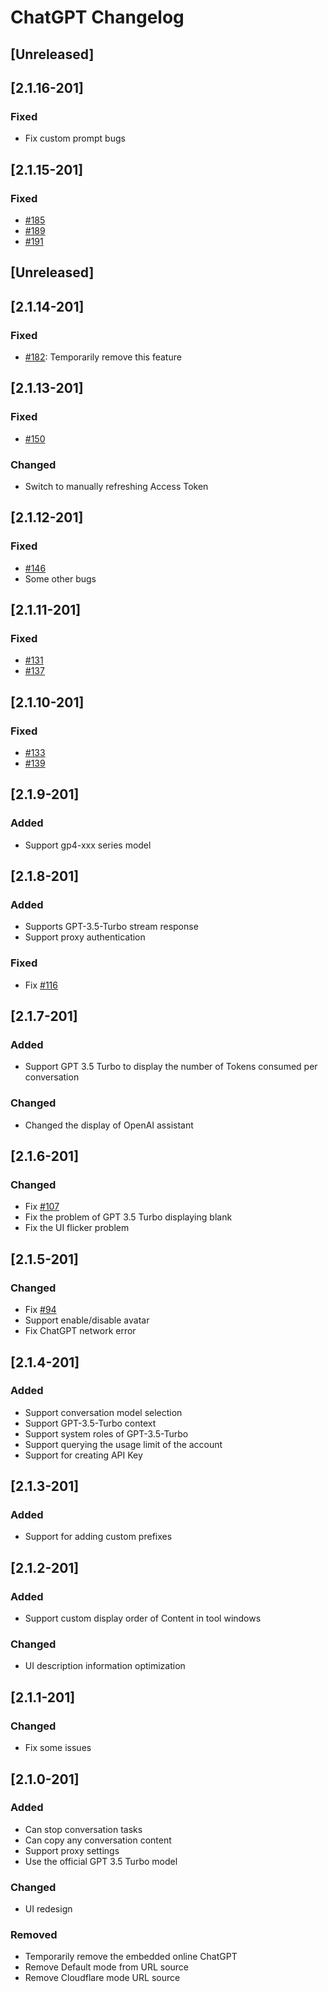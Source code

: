 <!-- Keep a Changelog guide -> https://keepachangelog.com -->

# ChatGPT Changelog
## [Unreleased]
## [2.1.16-201]
### Fixed
+ Fix custom prompt bugs

## [2.1.15-201]
### Fixed
+ [#185](https://github.com/dromara/ChatGPT/issues/185)
+ [#189](https://github.com/dromara/ChatGPT/issues/189)
+ [#191](https://github.com/dromara/ChatGPT/issues/191)


## [Unreleased]
## [2.1.14-201]
### Fixed
+ [#182](https://github.com/dromara/ChatGPT/issues/182): Temporarily remove this feature

## [2.1.13-201]
### Fixed
+ [#150](https://github.com/dromara/ChatGPT/issues/150)

### Changed
+ Switch to manually refreshing Access Token

## [2.1.12-201]
### Fixed
+ [#146](https://github.com/dromara/ChatGPT/issues/146)
+ Some other bugs


## [2.1.11-201]
### Fixed
+ [#131](https://github.com/dromara/ChatGPT/issues/131)
+ [#137](https://github.com/dromara/ChatGPT/issues/137)


## [2.1.10-201]
### Fixed
+ [#133](https://github.com/dromara/ChatGPT/issues/133)
+ [#139](https://github.com/dromara/ChatGPT/issues/139)

## [2.1.9-201]
### Added
+ Support gp4-xxx series model

## [2.1.8-201]
### Added
+ Supports GPT-3.5-Turbo stream response
+ Support proxy authentication

### Fixed
+ Fix [#116](https://github.com/dromara/ChatGPT/issues/116)


## [2.1.7-201]
### Added
+ Support GPT 3.5 Turbo to display the number of Tokens consumed per conversation

### Changed
+ Changed the display of OpenAI assistant

## [2.1.6-201]
### Changed
+ Fix [#107](https://github.com/dromara/ChatGPT/issues/107)
+ Fix the problem of GPT 3.5 Turbo displaying blank
+ Fix the UI flicker problem

## [2.1.5-201]
### Changed
+ Fix [#94](https://github.com/dromara/ChatGPT/issues/94)
+ Support enable/disable avatar
+ Fix ChatGPT network error


## [2.1.4-201]
### Added
+ Support conversation model selection
+ Support GPT-3.5-Turbo context
+ Support system roles of GPT-3.5-Turbo
+ Support querying the usage limit of the account
+ Support for creating API Key

## [2.1.3-201]
### Added
+ Support for adding custom prefixes


## [2.1.2-201]
### Added
+ Support custom display order of Content in tool windows

### Changed
+ UI description information optimization

## [2.1.1-201]
### Changed
+ Fix some issues
 
## [2.1.0-201]
### Added
+ Can stop conversation tasks
+ Can copy any conversation content
+ Support proxy settings
+ Use the official GPT 3.5 Turbo model

### Changed
+ UI redesign

### Removed
+ Temporarily remove the embedded online ChatGPT
+ Remove Default mode from URL source
+ Remove Cloudflare mode URL source
